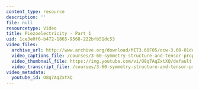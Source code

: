 ```yaml
---
content_type: resource
description: ''
file: null
resourcetype: Video
title: Piezoelectricity - Part 1
uid: 1ce3e0f6-b472-1865-9568-222bfb51dc53
video_files:
  archive_url: http://www.archive.org/download/MIT3.60F05/ocw-3.60-01dec2005-pt1-220k.mp4
  video_captions_file: /courses/3-60-symmetry-structure-and-tensor-properties-of-materials-fall-2005/9263b9e9e35c5353ab389f1994b743fa_O8q7AqZxtXQ.vtt
  video_thumbnail_file: https://img.youtube.com/vi/O8q7AqZxtXQ/default.jpg
  video_transcript_file: /courses/3-60-symmetry-structure-and-tensor-properties-of-materials-fall-2005/87a4864acafb406edff1903a06f4e3aa_O8q7AqZxtXQ.pdf
video_metadata:
  youtube_id: O8q7AqZxtXQ
---
```

